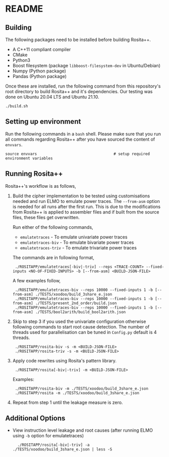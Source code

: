 README
===

## Building

The following packages need to be installed before building Rosita++.

+ A C++11 compliant compiler
+ CMake
+ Python3
+ Boost filesystem (package `libboost-filesystem-dev` in Ubuntu/Debian)
+ Numpy (Python package)
+ Pandas (Python package)

Once these are installed, run the following command from this repository's root
directory to build Rosita++ and it's dependencies. Our testing was done on
Ubuntu 20.04 LTS and Ubuntu 21.10.

~~~
./build.sh
~~~

## Setting up environment

Run the following commands in a `bash` shell. Please make sure that you run all
commands regarding Rosita++ after you have sourced the content of `envvars`.

~~~
source envvars                                  # setup required environment variables 
~~~

## Running Rosita++

Rosita++'s workflow is as follows,

1. Build the cipher implementation to be tested using customisations needed and run
ELMO to emulate power traces. The `--from-asm` option is needed for all runs after
the first run. This is due to the modifications from Rosita++ is applied to assembler files
and if built from the source files, these files get overwritten.

    Run either of the following commands,

    + `emulatetraces` - To emulate univariate power traces
    + `emulatetraces-biv` - To emulate bivariate power traces
    + `emulatetraces-triv` - To emulate trivariate power traces

    The commands are in following format,

        ./ROSITAPP/emulatetraces[-biv|-triv] --reps <TRACE-COUNT> --fixed-inputs <NO-OF-FIXED-INPUTS> -b [--from-asm] <BUILD-JSON-FILE>

    A few examples follow,

        ./ROSITAPP/emulatetraces-biv --reps 10000 --fixed-inputs 1 -b [--from-asm] ./TESTS/xoodoo/build_3share_e.json
        ./ROSITAPP/emulatetraces-biv --reps 10000 --fixed-inputs 1 -b [--from-asm] ./TESTS/present_2nd_order/build.json
        ./ROSITAPP/emulatetraces-biv --reps 10000 --fixed-inputs 1 -b [--from-asm] ./TESTS/bool2arith/build_bool2arith.json

2. Skip to step 3 if you used the univariate configuration otherwise following
commands to start root cause detection. The number of threads used for parallelisation
can be tuned in `Config.py` default is 4 threads.

        ./ROSITAPP/rosita-biv -s -m <BUILD-JSON-FILE>
        ./ROSITAPP/rosita-triv -s -m <BUILD-JSON-FILE>

3. Apply code rewrites using Rosita's pattern library.
       
        ./ROSITAPP/rosita[-biv|-triv] -m <BUILD-JSON-FILE>

    Examples:

        ./ROSITAPP/rosita-biv -m ./TESTS/xoodoo/build_3share_e.json
        ./ROSITAPP/rosita -m ./TESTS/xoodoo/build_3share_e.json

4. Repeat from step 1 until the leakage measure is zero.

## Additional Options

+ View instruction level leakage and root causes (after running ELMO using `-b` option for emulatetraces)

        ./ROSITAPP/rosita[-biv|-triv] -a ./TESTS/xoodoo/build_3share_e.json | less -S





